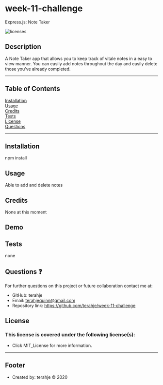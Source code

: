 # week-11-challenge
Express.js: Note Taker

![licenses](https://img.shields.io/badge/License-MIT_License-blue.svg)

## Description
A Note Taker app that allows you to keep track of vitale notes in a easy to view manner.  You can easily add notes throughout the day and easily delete those you've already completed.
***
## Table of Contents
[Installation](#installation)<br>
[Usage](#usage)<br>
[Credits](#credits)<br>
[Tests](#tests)<br>
[License](#license)<br>
[Questions](#questions)<br>
***
## Installation
npm install

## Usage
Able to add and delete notes

## Credits
None at this moment

## Demo

## Tests
none

## Questions :question:
For further questions on this project or future collaboration contact me at:<br>
* GitHub: terahje
* Email: terahjequinn@gmail.com
* Repository link: https://github.com/terahje/week-11-challenge

## License
### This license is covered under the following license(s):
* Click MIT_License for more information.
***


## Footer
* Created by: terahje :copyright: 2020
